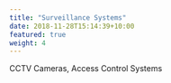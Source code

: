 ```yaml
---
title: "Surveillance Systems"
date: 2018-11-28T15:14:39+10:00
featured: true
weight: 4
---
```


CCTV Cameras, Access Control Systems